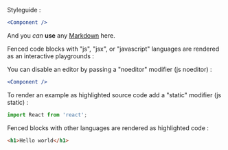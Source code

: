 Styleguide :

```jsx
<Component />
```

And you _can_ **use** any [Markdown](http://daringfireball.net/projects/markdown/) here.

Fenced code blocks with "js", "jsx", or "javascript" languages are rendered as an interactive playgrounds :

You can disable an editor by passing a "noeditor" modifier (js noeditor) :

```jsx noeditor
<Component />
```

To render an example as highlighted source code add a "static" modifier (js static) :

```js static
import React from 'react';
```

Fenced blocks with other languages are rendered as highlighted code :

```html
<h1>Hello world</h1>
```